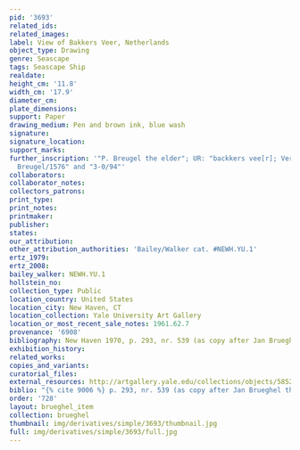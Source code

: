```yaml
---
pid: '3693'
related_ids: 
related_images: 
label: View of Bakkers Veer, Netherlands
object_type: Drawing
genre: Seascape
tags: Seascape Ship
realdate: 
height_cm: '11.8'
width_cm: '17.9'
diameter_cm: 
plate_dimensions: 
support: Paper
drawing_medium: Pen and brown ink, blue wash
signature: 
signature_location: 
support_marks: 
further_inscription: '"P. Breugel the elder"; UR: "backkers vee[r]; Verso, UC: "Pet
  Breugel/1576" and "3-0/94"'
collaborators: 
collaborator_notes: 
collectors_patrons: 
print_type: 
print_notes: 
printmaker: 
publisher: 
states: 
our_attribution: 
other_attribution_authorities: 'Bailey/Walker cat. #NEWH.YU.1'
ertz_1979: 
ertz_2008: 
bailey_walker: NEWH.YU.1
hollstein_no: 
collection_type: Public
location_country: United States
location_city: New Haven, CT
location_collection: Yale University Art Gallery
location_or_most_recent_sale_notes: 1961.62.7
provenance: '6908'
bibliography: New Haven 1970, p. 293, nr. 539 (as copy after Jan Brueghel the Elder)
exhibition_history: 
related_works: 
copies_and_variants: 
curatorial_files: 
external_resources: http://artgallery.yale.edu/collections/objects/58526
biblio: "{% cite 9006 %} p. 293, nr. 539 (as copy after Jan Brueghel the Elder)"
order: '728'
layout: brueghel_item
collection: brueghel
thumbnail: img/derivatives/simple/3693/thumbnail.jpg
full: img/derivatives/simple/3693/full.jpg
---
```

